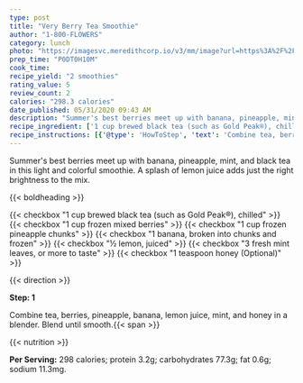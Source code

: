 ```yaml
---
type: post
title: "Very Berry Tea Smoothie"
author: "1-800-FLOWERS"
category: lunch
photo: "https://imagesvc.meredithcorp.io/v3/mm/image?url=https%3A%2F%2Fimages.media-allrecipes.com%2Fuserphotos%2F3587061.jpg"
prep_time: "P0DT0H10M"
cook_time: 
recipe_yield: "2 smoothies"
rating_value: 5
review_count: 2
calories: "298.3 calories"
date_published: 05/31/2020 09:43 AM
description: "Summer's best berries meet up with banana, pineapple, mint, and black tea in this light and colorful smoothie. A splash of lemon juice adds just the right brightness to the mix."
recipe_ingredient: ['1 cup brewed black tea (such as Gold Peak®), chilled', '1 cup frozen mixed berries', '1 cup frozen pineapple chunks', '1 banana, broken into chunks and frozen', '½ lemon, juiced', '3 fresh mint leaves, or more to taste', '1 teaspoon honey']
recipe_instructions: [{'@type': 'HowToStep', 'text': 'Combine tea, berries, pineapple, banana, lemon juice, mint, and honey in a blender. Blend until smooth.\n'}]
---
```


Summer's best berries meet up with banana, pineapple, mint, and black tea in this light and colorful smoothie. A splash of lemon juice adds just the right brightness to the mix. 

{{< boldheading >}}

{{< checkbox "1 cup brewed black tea (such as Gold Peak®), chilled" >}}
{{< checkbox "1 cup frozen mixed berries" >}}
{{< checkbox "1 cup frozen pineapple chunks" >}}
{{< checkbox "1  banana, broken into chunks and frozen" >}}
{{< checkbox "½  lemon, juiced" >}}
{{< checkbox "3  fresh mint leaves, or more to taste" >}}
{{< checkbox "1 teaspoon honey  (Optional)" >}}


{{< direction >}}

**Step: 1**

Combine tea, berries, pineapple, banana, lemon juice, mint, and honey in a blender. Blend until smooth.{{< span >}}

{{< nutrition >}}

**Per Serving:** 298 calories; protein 3.2g; carbohydrates 77.3g; fat 0.6g; sodium 11.3mg.